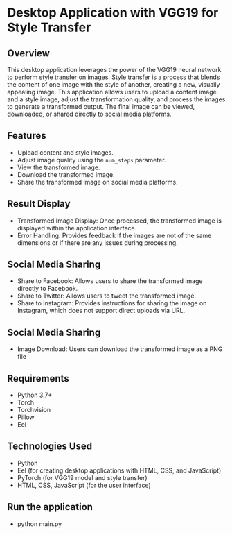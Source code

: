 # Desktop Application with VGG19 for Style Transfer

## Overview
This desktop application leverages the power of the VGG19 neural network to perform style transfer on images. Style transfer is a process that blends the content of one image with the style of another, creating a new, visually appealing image. This application allows users to upload a content image and a style image, adjust the transformation quality, and process the images to generate a transformed output. The final image can be viewed, downloaded, or shared directly to social media platforms.

## Features
- Upload content and style images.
- Adjust image quality using the `num_steps` parameter.
- View the transformed image.
- Download the transformed image.
- Share the transformed image on social media platforms.
  
## Result Display
- Transformed Image Display: Once processed, the transformed image is displayed within the application interface.
- Error Handling: Provides feedback if the images are not of the same dimensions or if there are any issues during processing.

## Social Media Sharing
- Share to Facebook: Allows users to share the transformed image directly to Facebook.
- Share to Twitter: Allows users to tweet the transformed image.
- Share to Instagram: Provides instructions for sharing the image on Instagram, which does not support direct uploads via URL.

## Social Media Sharing
- Image Download: Users can download the transformed image as a PNG file

## Requirements
- Python 3.7+
- Torch
- Torchvision
- Pillow
- Eel

## Technologies Used
- Python
- Eel (for creating desktop applications with HTML, CSS, and JavaScript)
- PyTorch (for VGG19 model and style transfer)
- HTML, CSS, JavaScript (for the user interface)


## Run the application
- python main.py

    
